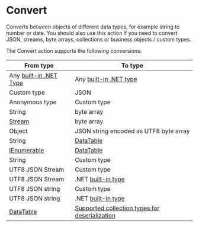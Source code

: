 # Convert

Converts between objects of different data types, for example string to number or date.
You should also use this action if you need to convert JSON, streams, byte arrays, collections or business objects / custom types.

The Convert action supports the following conversions:

| From type               | To type                                 |
|-------------------------|-----------------------------------------|
| Any [built-in .NET Type](https://learn.microsoft.com/en-us/dotnet/csharp/language-reference/builtin-types/built-in-types)  | Any [built-in .NET type](https://learn.microsoft.com/en-us/dotnet/csharp/language-reference/builtin-types/built-in-types)                  |
| Custom type             | JSON                                    |
| Anonymous type          | Custom type                             |
| String                  | byte array                              |
| [Stream](https://learn.microsoft.com/en-us/dotnet/api/system.io.stream)                  | byte array                              |
| Object                  | JSON string encoded as UTF8 byte array  |
| String                  | [DataTable](https://learn.microsoft.com/en-us/dotnet/api/system.data.datatable)                               |
| [IEnumerable<T>](https://learn.microsoft.com/en-us/dotnet/api/system.collections.generic.ienumerable-1)          | [DataTable](https://learn.microsoft.com/en-us/dotnet/api/system.data.datatable)                               |
| String                  | Custom type                             |
| UTF8 JSON Stream        | Custom type                             |
| UTF8 JSON Stream        | .NET [built-in type](https://learn.microsoft.com/en-us/dotnet/csharp/language-reference/builtin-types/built-in-types)  |
| UTF8 JSON string        | Custom type                             |
| UTF8 JSON string        | .NET [built-in type](https://learn.microsoft.com/en-us/dotnet/csharp/language-reference/builtin-types/built-in-types) |
| [DataTable](https://learn.microsoft.com/en-us/dotnet/api/system.data.datatable)               | [Supported collection types for deserialization](https://learn.microsoft.com/en-us/dotnet/standard/serialization/system-text-json/supported-collection-types)                          |

